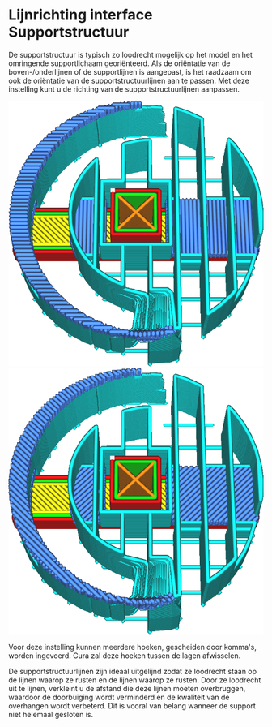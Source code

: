 Lijnrichting interface Supportstructuur
====
De supportstructuur is typisch zo loodrecht mogelijk op het model en het omringende supportlichaam georiënteerd. Als de oriëntatie van de boven-/onderlijnen of de supportlijnen is aangepast, is het raadzaam om ook de oriëntatie van de supportstructuurlijnen aan te passen. Met deze instelling kunt u de richting van de supportstructuurlijnen aanpassen.

<!--screenshot {
"image_path": "support_interface_angles_0.png",
"modellen": [
    {
        "script": "plug.scad",
        "transformatie": ["schaal(0.5)"]
    }
],
"camerapositie": [0, 36, 92],
"instellingen": {
    "support_enable": waar,
    "support_interface_enable": waar,
    "support_interface_pattern": "lijnen",
    "support_interface_angles": [0, 90]
},
"laag": 118,
"kleuren": 128
}-->
<!--screenshot {
"image_path": "support_interface_angles_45.png",
"modellen": [
    {
        "script": "plug.scad",
        "transformatie": ["schaal(0.5)"]
    }
],
"camerapositie": [0, 36, 92],
"instellingen": {
    "support_enable": waar,
    "support_interface_enable": waar,
    "support_interface_pattern": "lijnen",
    "support_interface_angles": [45, 135]
},
"laag": 118,
"kleuren": 128
}-->
![Hoeken op 0° en 90°](../../../articles/images/support_interface_angles_0.png)
![Gehoekt op 45° en 135°](../../../articles/images/support_interface_angles_45.png)

Voor deze instelling kunnen meerdere hoeken, gescheiden door komma's, worden ingevoerd. Cura zal deze hoeken tussen de lagen afwisselen.

De supportstructuurlijnen zijn ideaal uitgelijnd zodat ze loodrecht staan ​​op de lijnen waarop ze rusten en de lijnen waarop ze rusten. Door ze loodrecht uit te lijnen, verkleint u de afstand die deze lijnen moeten overbruggen, waardoor de doorbuiging wordt verminderd en de kwaliteit van de overhangen wordt verbeterd. Dit is vooral van belang wanneer de support niet helemaal gesloten is.